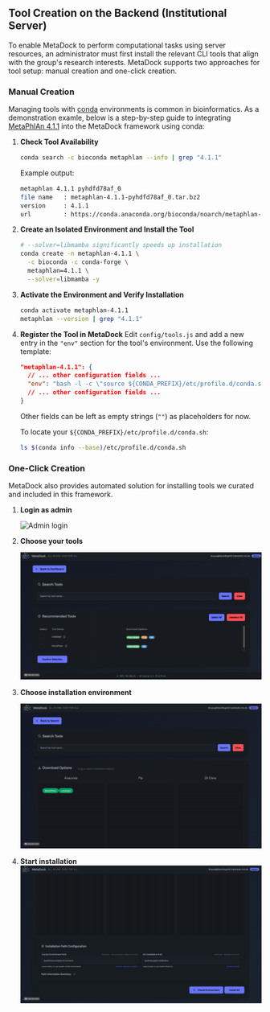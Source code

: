 ## Tool Creation on the Backend (Institutional Server)

To enable MetaDock to perform computational tasks using server resources, an administrator must first install the relevant CLI tools that align with the group's research interests. MetaDock supports two approaches for tool setup: manual creation and one-click creation.

### Manual Creation

Managing tools with [conda](https://anaconda.org/) environments is common in bioinformatics. As a demonstration examle, below is a step-by-step guide to integrating [MetaPhlAn 4.1.1](https://anaconda.org/bioconda/metaphlan/files?type=&version=4.1.1) into the MetaDock framework using conda:

1. **Check Tool Availability**
    ```bash
    conda search -c bioconda metaphlan --info | grep "4.1.1"
    ```
    Example output:
    ```bash
    metaphlan 4.1.1 pyhdfd78af_0
    file name   : metaphlan-4.1.1-pyhdfd78af_0.tar.bz2
    version     : 4.1.1
    url         : https://conda.anaconda.org/bioconda/noarch/metaphlan-4.1.1-pyhdfd78af_0.tar.bz2
    ```

2. **Create an Isolated Environment and Install the Tool**
    ```bash
    # --solver=libmamba significantly speeds up installation
    conda create -n metaphlan-4.1.1 \
      -c bioconda -c conda-forge \
      metaphlan=4.1.1 \
      --solver=libmamba -y
    ```

3. **Activate the Environment and Verify Installation**
    ```bash
    conda activate metaphlan-4.1.1
    metaphlan --version | grep "4.1.1"
    ```

4. **Register the Tool in MetaDock**
    Edit `config/tools.js` and add a new entry in the `"env"` section for the tool's environment. Use the following template:
    ```json
    "metaphlan-4.1.1": {
      // ... other configuration fields ...
      "env": "bash -l -c \"source ${CONDA_PREFIX}/etc/profile.d/conda.sh; conda activate metaphlan-4.1.1; __COMMAND__\""
      // ... other configuration fields ...
    }
    ```
    Other fields can be left as empty strings (`""`) as placeholders for now.

    To locate your `${CONDA_PREFIX}/etc/profile.d/conda.sh`:
    ```bash
    ls $(conda info --base)/etc/profile.d/conda.sh
    ```

### One-Click Creation

MetaDock also provides automated solution for installing tools we curated and included in this framework.

1. **Login as admin**

   ![Admin login](../images/admin_login.gif)

2. **Choose your tools**
   
   ![Select tools](../images/select_tools.gif)

3. **Choose installation environment**

   ![Select environment](../images/select_install_env.gif)

4. **Start installation**
   ![Start installing](../images/start_install.gif)
